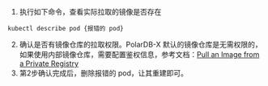 
1. 执行如下命令，查看实际拉取的镜像是否存在
```shell
kubectl describe pod {报错的 pod}
```
2. 确认是否有镜像仓库的拉取权限。PolarDB-X 默认的镜像仓库是无需权限的，如果使用内部镜像仓库，需要配置鉴权信息，参考文档：[Pull an Image from a Private Registry](https://kubernetes.io/docs/tasks/configure-pod-container/pull-image-private-registry/)
3. 第2步确认完成后，删除报错的 pod，让其重建即可。



